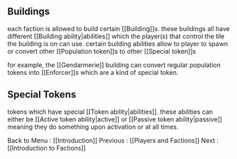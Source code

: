 
## Buildings
each faction is allowed to build certain [[Building]]s. these buildings all have different [[Building ability|abilities]] which the player(s) that control the tile the building is on can use. 
certain building abilities allow to player to spawn or convert other [[Population token]]s to other [[Special token]]s

for example, the [[Gendarmerie]] building can convert regular population tokens into [[Enforcer]]s which are a kind of special token.

## Special Tokens
tokens which have special [[Token ability|abilities]]. these abilities can either be [[Active token ability|active]] or [[Passive token ability|passive]] meaning they do something upon activation or at all times.


Back to Menu : [[Introduction]]
Previous : [[Players and Factions]]
Next : [[Introduction to Factions]]
